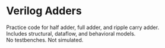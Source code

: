 # Verilog Adders

Practice code for half adder, full adder, and ripple carry adder.  
Includes structural, dataflow, and behavioral models.  
No testbenches. Not simulated.
